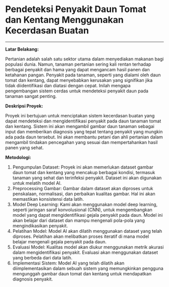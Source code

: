 
# **Pendeteksi Penyakit Daun Tomat dan Kentang Menggunakan Kecerdasan Buatan**

----

**Latar Belakang:**

Pertanian adalah salah satu sektor utama dalam menyediakan makanan bagi populasi dunia. Namun, tanaman pertanian sering kali rentan terhadap berbagai penyakit dan hama yang dapat mengancam hasil panen dan ketahanan pangan. Penyakit pada tanaman, seperti yang dialami oleh daun tomat dan kentang, dapat menyebabkan kerusakan yang signifikan jika tidak diidentifikasi dan diatasi dengan cepat. Inilah mengapa pengembangan sistem cerdas untuk mendeteksi penyakit daun pada tanaman sangat penting.


**Deskripsi Proyek:** 

Proyek ini bertujuan untuk menciptakan sistem kecerdasan buatan yang dapat mendeteksi dan mengidentifikasi penyakit pada daun tanaman tomat dan kentang. Sistem ini akan mengambil gambar daun tanaman sebagai input dan memberikan diagnosis yang tepat tentang penyakit yang mungkin ada pada daun tersebut. Ini akan membantu petani dan ahli pertanian dalam mengambil tindakan pencegahan yang sesuai dan mempertahankan hasil panen yang sehat.


**Metodologi:**
1.	Pengumpulan Dataset: Proyek ini akan memerlukan dataset gambar daun tomat dan kentang yang mencakup berbagai kondisi, termasuk tanaman yang sehat dan terinfeksi penyakit. Dataset ini akan digunakan untuk melatih model AI.
2.	Preprocessing Gambar: Gambar dalam dataset akan diproses untuk penskalaan, normalisasi, dan perbaikan kualitas gambar. Hal ini akan memastikan konsistensi data latih.
3.	Model Deep Learning: Kami akan menggunakan model deep learning, seperti jaringan saraf konvolusional (CNN), untuk mengembangkan model yang dapat mengidentifikasi gejala penyakit pada daun. Model ini akan belajar dari dataset dan mampu mengenali pola-pola yang mengindikasikan penyakit.
4.	Pelatihan Model: Model AI akan dilatih menggunakan dataset yang telah diproses. Pelatihan akan melibatkan proses iteratif di mana model belajar mengenali gejala penyakit pada daun.
5.	Evaluasi Model: Kualitas model akan diukur menggunakan metrik akurasi dalam mengidentifikasi penyakit. Evaluasi akan menggunakan dataset yang berbeda dari data latih.
6.	Implementasi Sistem: Model AI yang telah dilatih akan diimplementasikan dalam sebuah sistem yang memungkinkan pengguna mengunggah gambar daun tomat dan kentang untuk mendapatkan diagnosis penyakit.
